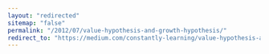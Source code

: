 ```yaml
---
layout: "redirected"
sitemap: "false"
permalink: "/2012/07/value-hypothesis-and-growth-hypothesis/"
redirect_to: "https://medium.com/constantly-learning/value-hypothesis-and-growth-hypothesis-8780d17ac934"
---
```




